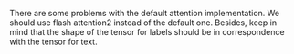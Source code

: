 There are some problems with the default attention implementation.
We should use flash attention2 instead of the default one.
Besides, keep in mind that the shape of the tensor for labels should be in correspondence with the tensor for text.

